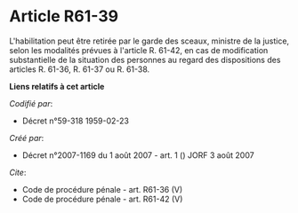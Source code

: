 # Article R61-39

L'habilitation peut être retirée par le garde des sceaux, ministre de la justice, selon les modalités prévues à l'article R.
61-42, en cas de modification substantielle de la situation des personnes au regard des dispositions des articles R. 61-36,
R. 61-37 ou R. 61-38.

**Liens relatifs à cet article**

_Codifié par_:

  - Décret n°59-318 1959-02-23

_Créé par_:

  - Décret n°2007-1169 du 1 août 2007 - art. 1 () JORF 3 août 2007

_Cite_:

  - Code de procédure pénale - art. R61-36 (V)
  - Code de procédure pénale - art. R61-42 (V)
